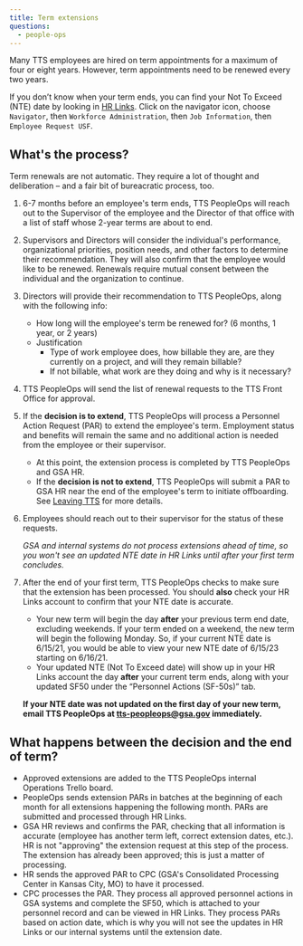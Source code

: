 ```yaml
---
title: Term extensions
questions:
  - people-ops
---
```


Many TTS employees are hired on term appointments for a maximum of four or eight years. However, term appointments need to be renewed every two years.

If you don’t know when your term ends, you can find your Not To Exceed (NTE) date by looking in [HR Links](https://corporateapps.gsa.gov/hr-links/). Click on the navigator icon, choose `Navigator`, then `Workforce Administration`, then `Job Information`, then `Employee Request USF`.

## What's the process?

Term renewals are not automatic. They require a lot of thought and deliberation &ndash; and a fair bit of bureacratic process, too.

1. 6-7 months before an employee's term ends, TTS PeopleOps will reach out to the Supervisor of the employee and the Director of that office with a list of staff whose 2-year terms are about to end.

2. Supervisors and Directors will consider the individual's performance, organizational priorities, position needs, and other factors to determine their recommendation. They will also confirm that the employee would like to be renewed. Renewals require mutual consent between the individual and the organization to continue.

3. Directors will provide their recommendation to TTS PeopleOps, along with the following info:

   - How long will the employee's term be renewed for? (6 months, 1 year, or 2 years)
   - Justification
     - Type of work employee does, how billable they are, are they currently on a project, and will they remain billable?
     - If not billable, what work are they doing and why is it necessary?

4. TTS PeopleOps will send the list of renewal requests to the TTS Front Office for approval.

5. If the **decision is to extend**, TTS PeopleOps will process a Personnel Action Request (PAR) to extend the employee's term. Employment status and benefits will remain the same and no additional action is needed from the employee or their supervisor.

   - At this point, the extension process is completed by TTS PeopleOps and GSA HR.
   - If the **decision is not to extend**, TTS PeopleOps will submit a PAR to GSA HR near the end of the employee's term to initiate offboarding. See [Leaving TTS]({{site.baseurl}}/leaving-tts/) for more details.

6. Employees should reach out to their supervisor for the status of these requests.

   _GSA and internal systems do not process extensions ahead of time, so you won't see an updated NTE date in HR Links until after your first term concludes._

7. After the end of your first term, TTS PeopleOps checks to make sure that the extension has been processed. You should **also** check your HR Links account to confirm that your NTE date is accurate.

   - Your new term will begin the day **after** your previous term end date, excluding weekends. If your term ended on a weekend, the new term will begin the following Monday. So, if your current NTE date is 6/15/21, you would be able to view your new NTE date of 6/15/23 starting on 6/16/21.
   - Your updated NTE (Not To Exceed date) will show up in your HR Links account the day **after** your current term ends, along with your updated SF50 under the “Personnel Actions (SF-50s)” tab.

   **If your NTE date was not updated on the first day of your new term, email TTS PeopleOps at [tts-peopleops@gsa.gov](mailto:tts-peopleops@gsa.gov) immediately.**

## What happens between the decision and the end of term?

- Approved extensions are added to the TTS PeopleOps internal Operations Trello board.
- PeopleOps sends extension PARs in batches at the beginning of each month for all extensions happening the following month. PARs are submitted and processed through HR Links.
- GSA HR reviews and confirms the PAR, checking that all information is accurate (employee has another term left, correct extension dates, etc.). HR is not "approving" the extension request at this step of the process. The extension has already been approved; this is just a matter of processing.
- HR sends the approved PAR to CPC (GSA's Consolidated Processing Center in Kansas City, MO) to have it processed.
- CPC processes the PAR. They process all approved personnel actions in GSA systems and complete the SF50, which is attached to your personnel record and can be viewed in HR Links. They process PARs based on action date, which is why you will not see the updates in HR Links or our internal systems until the extension date.
